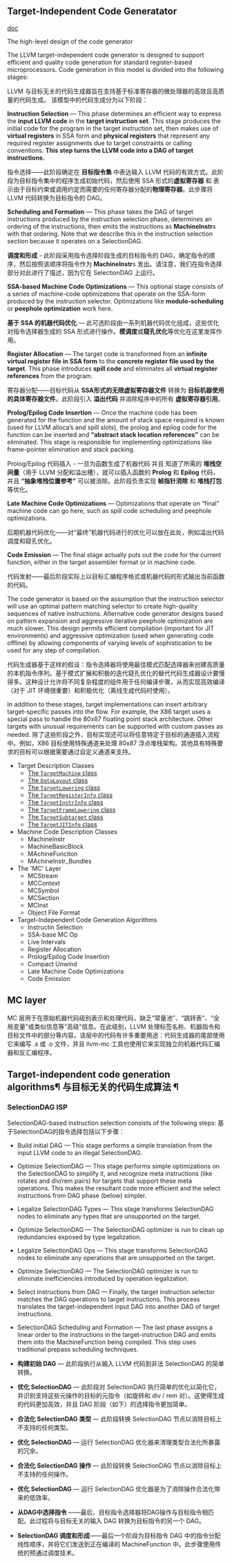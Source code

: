 
## Target-Independent Code Generatator

[doc](https://llvm.org/docs/CodeGenerator.html)

The high-level design of the code generator

The LLVM target-independent code generator is designed to support efficient and quality code generation for standard register-based microprocessors. Code generation in this model is divided into the following stages:

LLVM 与目标无关的代码生成器旨在支持基于标准寄存器的微处理器的高效且高质量的代码生成。
该模型中的代码生成分为以下阶段：

**Instruction Selection** — This phase determines an efficient way to express the **input LLVM code** in the **target instruction set**. This stage produces the initial code for the program in the target instruction set, then makes use of **virtual registers** in SSA form and **physical registers** that represent any required register assignments due to target constraints or calling conventions. **This step turns the LLVM code into a DAG of target instructions.**

指令选择——此阶段确定在 **目标指令集** 中表达输入 LLVM 代码的有效方式。此阶段为目标指令集中的程序生成初始代码，然后使用 SSA 形式的**虚拟寄存器** 和 表示由于目标约束或调用约定而需要的任何寄存器分配的**物理寄存器**。此步骤将 LLVM 代码转换为目标指令的 DAG。

**Scheduling and Formation** — This phase takes the DAG of target instructions produced by the instruction selection phase, determines an ordering of the instructions, then emits the instructions as **MachineInstr**s with that ordering. Note that we describe this in the instruction selection section because it operates on a SelectionDAG.

**调度和形成** - 此阶段采用指令选择阶段生成的目标指令的 DAG，确定指令的顺序，然后按照该顺序将指令作为 **MachineInstr**s 发出。请注意，我们在指令选择部分对此进行了描述，因为它在 SelectionDAG 上运行。

**SSA-based Machine Code Optimizations** — This optional stage consists of a series of machine-code optimizations that operate on the SSA-form produced by the instruction selector. Optimizations like **modulo-scheduling** or **peephole optimization** work here.

**基于 SSA 的机器代码优化** — 此可选阶段由一系列机器代码优化组成，这些优化对指令选择器生成的 SSA 形式进行操作。**模调度**或**窥孔优化**等优化在这里发挥作用。

**Register Allocation** — The target code is transformed from an **infinite virtual register file in SSA form** to the **concrete register file used by the target**. This phase introduces **spill code** and eliminates all **virtual register references** from the program.

寄存器分配——目标代码从 **SSA形式的无限虚拟寄存器文件** 转换为 **目标机器使用的具体寄存器文件**。此阶段引入 **溢出代码** 并消除程序中的所有 **虚拟寄存器引用**。

**Prolog/Epilog Code Insertion** — Once the machine code has been generated for the function and the amount of stack space required is known (used for LLVM alloca’s and spill slots), the prolog and epilog code for the function can be inserted and **“abstract stack location references”** can be eliminated. This stage is responsible for implementing optimizations like frame-pointer elimination and stack packing.

Prolog/Epilog 代码插入 - 一旦为函数生成了机器代码 并且 知道了所需的 **堆栈空间量**（用于 LLVM 分配和溢出槽），就可以插入函数的 **Prolog** 和 **Epilog** 代码，并且 **“抽象堆栈位置参考”** 可以被消除。此阶段负责实现 **帧指针消除** 和 **堆栈打包** 等优化。

**Late Machine Code Optimizations** — Optimizations that operate on “final” machine code can go here, such as spill code scheduling and peephole optimizations.

后期机器代码优化——对“最终”机器代码进行的优化可以放在此处，例如溢出代码调度和窥孔优化。

**Code Emission** — The final stage actually puts out the code for the current function, either in the target assembler format or in machine code.

代码发射——最后阶段实际上以目标汇编程序格式或机器代码的形式输出当前函数的代码。

The code generator is based on the assumption that the instruction selector will use an optimal pattern matching selector to create high-quality sequences of native instructions. Alternative code generator designs based on pattern expansion and aggressive iterative peephole optimization are much slower. This design permits efficient compilation (important for JIT environments) and aggressive optimization (used when generating code offline) by allowing components of varying levels of sophistication to be used for any step of compilation.

代码生成器基于这样的假设：指令选择器将使用最佳模式匹配选择器来创建高质量的本机指令序列。基于模式扩展和积极的迭代窥孔优化的替代代码生成器设计要慢得多。这种设计允许将不同复杂程度的组件用于任何编译步骤，从而实现高效编译（对于 JIT 环境很重要）和积极优化（离线生成代码时使用）。

In addition to these stages, target implementations can insert arbitrary target-specific passes into the flow. For example, the X86 target uses a special pass to handle the 80x87 floating point stack architecture. Other targets with unusual requirements can be supported with custom passes as needed.
除了这些阶段之外，目标实现还可以将任意特定于目标的通道插入流程中。例如，X86 目标使用特殊通道来处理 80x87 浮点堆栈架构。其他具有特殊要求的目标可以根据需要通过自定义通道来支持。

- Target Description Classes
  - [The ](https://llvm.org/docs/CodeGenerator.html#the-targetmachine-class)[`TargetMachine`](https://llvm.org/docs/CodeGenerator.html#the-targetmachine-class)[ class](https://llvm.org/docs/CodeGenerator.html#the-targetmachine-class)
  - [The ](https://llvm.org/docs/CodeGenerator.html#the-datalayout-class)[`DataLayout`](https://llvm.org/docs/CodeGenerator.html#the-datalayout-class)[ class](https://llvm.org/docs/CodeGenerator.html#the-datalayout-class)
  - [The ](https://llvm.org/docs/CodeGenerator.html#the-targetlowering-class)[`TargetLowering`](https://llvm.org/docs/CodeGenerator.html#the-targetlowering-class)[ class](https://llvm.org/docs/CodeGenerator.html#the-targetlowering-class)
  - [The ](https://llvm.org/docs/CodeGenerator.html#the-targetregisterinfo-class)[`TargetRegisterInfo`](https://llvm.org/docs/CodeGenerator.html#the-targetregisterinfo-class)[ class](https://llvm.org/docs/CodeGenerator.html#the-targetregisterinfo-class)
  - [The ](https://llvm.org/docs/CodeGenerator.html#the-targetinstrinfo-class)[`TargetInstrInfo`](https://llvm.org/docs/CodeGenerator.html#the-targetinstrinfo-class)[ class](https://llvm.org/docs/CodeGenerator.html#the-targetinstrinfo-class)
  - [The ](https://llvm.org/docs/CodeGenerator.html#the-targetframelowering-class)[`TargetFrameLowering`](https://llvm.org/docs/CodeGenerator.html#the-targetframelowering-class)[ class](https://llvm.org/docs/CodeGenerator.html#the-targetframelowering-class)
  - [The ](https://llvm.org/docs/CodeGenerator.html#the-targetsubtarget-class)[`TargetSubtarget`](https://llvm.org/docs/CodeGenerator.html#the-targetsubtarget-class)[ class](https://llvm.org/docs/CodeGenerator.html#the-targetsubtarget-class)
  - [The ](https://llvm.org/docs/CodeGenerator.html#the-targetjitinfo-class)[`TargetJITInfo`](https://llvm.org/docs/CodeGenerator.html#the-targetjitinfo-class)[ class](https://llvm.org/docs/CodeGenerator.html#the-targetjitinfo-class)
- Machine Code Description Classes
  - MachineInstr
  - MachineBasicBlock
  - MAchineFunciton
  - MAchineInstr_Bundles
- The 'MC' Layer
  - MCStream
  - MCContext
  - MCSymbol
  - MCSection
  - MCInst
  - Object File Format
- Target-Independent Code Generation Algorithms
  - Instructin Selection
  - SSA-base MC Op
  - Live Intervals
  - Register Allocation
  - Prolog/Epilog Code Insertion
  - Compact Unwind
  - Late Machine Code Optimizations
  - Code Emission


## MC layer
MC 层用于在原始机器代码级别表示和处理代码，缺乏“常量池”、“跳转表”、“全局变量”或类似信息等“高级”信息。在此级别，LLVM 处理标签名称、机器指令和目标文件中的部分等内容。该层中的代码有许多重要用途：代码生成器的尾部使用它来编写 .s 或 .o 文件，并且 llvm-mc 工具也使用它来实现独立的机器代码汇编器和反汇编程序。

## Target-independent code generation algorithms¶ 与目标无关的代码生成算法 ¶


### SelectionDAG ISP

SelectionDAG-based instruction selection consists of the following steps:
基于SelectionDAG的指令选择包括以下步骤：

- Build initial DAG — This stage performs a simple translation from the input LLVM code to an illegal SelectionDAG.
- Optimize SelectionDAG — This stage performs simple optimizations on the SelectionDAG to simplify it, and recognize meta instructions (like rotates and div/rem pairs) for targets that support these meta operations. This makes the resultant code more efficient and the select instructions from DAG phase (below) simpler.
- Legalize SelectionDAG Types — This stage transforms SelectionDAG nodes to eliminate any types that are unsupported on the target.
- Optimize SelectionDAG — The SelectionDAG optimizer is run to clean up redundancies exposed by type legalization.
- Legalize SelectionDAG Ops — This stage transforms SelectionDAG nodes to eliminate any operations that are unsupported on the target.
- Optimize SelectionDAG — The SelectionDAG optimizer is run to eliminate inefficiencies introduced by operation legalization.
- Select instructions from DAG — Finally, the target instruction selector matches the DAG operations to target instructions. This process translates the target-independent input DAG into another DAG of target instructions.
- SelectionDAG Scheduling and Formation — The last phase assigns a linear order to the instructions in the target-instruction DAG and emits them into the MachineFunction being compiled. This step uses traditional prepass scheduling techniques.

- **构建初始 DAG** — 此阶段执行从输入 LLVM 代码到非法 SelectionDAG 的简单转换。
- **优化 SelectionDAG** — 此阶段对 SelectionDAG 执行简单的优化以简化它，并识别支持这些元操作的目标的元指令（如旋转和 div / rem 对）。这使得生成的代码更加高效，并且 DAG 阶段（如下）的选择指令更加简单。
- **合法化 SelectionDAG 类型** — 此阶段转换 SelectionDAG 节点以消除目标上不支持的任何类型。
- **优化 SelectionDAG** — 运行 SelectionDAG 优化器来清理类型合法化所暴露的冗余。
- **合法化 SelectionDAG 操作** — 此阶段转换 SelectionDAG 节点以消除目标上不支持的任何操作。
- **优化 SelectionDAG** — 运行 SelectionDAG 优化器是为了消除操作合法化带来的低效率。
- **从DAG中选择指令** ——最后，目标指令选择器将DAG操作与目标指令相匹配。此过程将与目标无关的输入 DAG 转换为目标指令的另一个 DAG。
- **SelectionDAG 调度和形成**——最后一个阶段为目标指令 DAG 中的指令分配线性顺序，并将它们发送到正在编译的 MachineFunction 中。此步骤使用传统的预通过调度技术。
